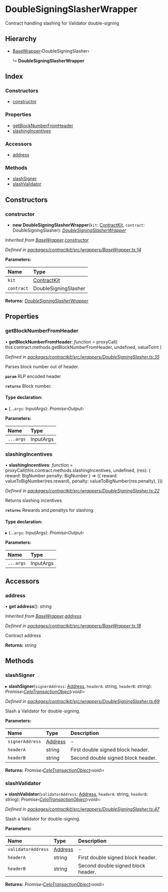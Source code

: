 # DoubleSigningSlasherWrapper

Contract handling slashing for Validator double-signing

## Hierarchy

* [BaseWrapper](_wrappers_basewrapper_.basewrapper.md)‹DoubleSigningSlasher›

  ↳ **DoubleSigningSlasherWrapper**

## Index

### Constructors

* [constructor](_wrappers_doublesigningslasher_.doublesigningslasherwrapper.md#constructor)

### Properties

* [getBlockNumberFromHeader](_wrappers_doublesigningslasher_.doublesigningslasherwrapper.md#getblocknumberfromheader)
* [slashingIncentives](_wrappers_doublesigningslasher_.doublesigningslasherwrapper.md#slashingincentives)

### Accessors

* [address](_wrappers_doublesigningslasher_.doublesigningslasherwrapper.md#address)

### Methods

* [slashSigner](_wrappers_doublesigningslasher_.doublesigningslasherwrapper.md#slashsigner)
* [slashValidator](_wrappers_doublesigningslasher_.doublesigningslasherwrapper.md#slashvalidator)

## Constructors

### constructor

+ **new DoubleSigningSlasherWrapper**\(`kit`: [ContractKit](_kit_.contractkit.md), `contract`: DoubleSigningSlasher\): [_DoubleSigningSlasherWrapper_](_wrappers_doublesigningslasher_.doublesigningslasherwrapper.md)

_Inherited from_ [_BaseWrapper_](_wrappers_basewrapper_.basewrapper.md)_._[_constructor_](_wrappers_basewrapper_.basewrapper.md#constructor)

_Defined in_ [_packages/contractkit/src/wrappers/BaseWrapper.ts:14_](https://github.com/celo-org/celo-monorepo/blob/master/packages/contractkit/src/wrappers/BaseWrapper.ts#L14)

**Parameters:**

| Name | Type |
| :--- | :--- |
| `kit` | [ContractKit](_kit_.contractkit.md) |
| `contract` | DoubleSigningSlasher |

**Returns:** [_DoubleSigningSlasherWrapper_](_wrappers_doublesigningslasher_.doublesigningslasherwrapper.md)

## Properties

### getBlockNumberFromHeader

• **getBlockNumberFromHeader**: _function_ = proxyCall\( this.contract.methods.getBlockNumberFromHeader, undefined, valueToInt \)

_Defined in_ [_packages/contractkit/src/wrappers/DoubleSigningSlasher.ts:35_](https://github.com/celo-org/celo-monorepo/blob/master/packages/contractkit/src/wrappers/DoubleSigningSlasher.ts#L35)

Parses block number out of header.

**`param`** RLP encoded header

**`returns`** Block number.

#### Type declaration:

▸ \(...`args`: InputArgs\): _Promise‹Output›_

**Parameters:**

| Name | Type |
| :--- | :--- |
| `...args` | InputArgs |

### slashingIncentives

• **slashingIncentives**: _function_ = proxyCall\(this.contract.methods.slashingIncentives, undefined, \(res\): { reward: BigNumber penalty: BigNumber } =&gt; \({ reward: valueToBigNumber\(res.reward\), penalty: valueToBigNumber\(res.penalty\), }\)\)

_Defined in_ [_packages/contractkit/src/wrappers/DoubleSigningSlasher.ts:22_](https://github.com/celo-org/celo-monorepo/blob/master/packages/contractkit/src/wrappers/DoubleSigningSlasher.ts#L22)

Returns slashing incentives.

**`returns`** Rewards and penaltys for slashing.

#### Type declaration:

▸ \(...`args`: InputArgs\): _Promise‹Output›_

**Parameters:**

| Name | Type |
| :--- | :--- |
| `...args` | InputArgs |

## Accessors

### address

• **get address**\(\): _string_

_Inherited from_ [_BaseWrapper_](_wrappers_basewrapper_.basewrapper.md)_._[_address_](_wrappers_basewrapper_.basewrapper.md#address)

_Defined in_ [_packages/contractkit/src/wrappers/BaseWrapper.ts:18_](https://github.com/celo-org/celo-monorepo/blob/master/packages/contractkit/src/wrappers/BaseWrapper.ts#L18)

Contract address

**Returns:** _string_

## Methods

### slashSigner

▸ **slashSigner**\(`signerAddress`: [Address](../external-modules/_base_.md#address), `headerA`: string, `headerB`: string\): _Promise‹_[_CeloTransactionObject_](_wrappers_basewrapper_.celotransactionobject.md)_‹void››_

_Defined in_ [_packages/contractkit/src/wrappers/DoubleSigningSlasher.ts:69_](https://github.com/celo-org/celo-monorepo/blob/master/packages/contractkit/src/wrappers/DoubleSigningSlasher.ts#L69)

Slash a Validator for double-signing.

**Parameters:**

| Name | Type | Description |
| :--- | :--- | :--- |
| `signerAddress` | [Address](../external-modules/_base_.md#address) | - |
| `headerA` | string | First double signed block header. |
| `headerB` | string | Second double signed block header. |

**Returns:** _Promise‹_[_CeloTransactionObject_](_wrappers_basewrapper_.celotransactionobject.md)_‹void››_

### slashValidator

▸ **slashValidator**\(`validatorAddress`: [Address](../external-modules/_base_.md#address), `headerA`: string, `headerB`: string\): _Promise‹_[_CeloTransactionObject_](_wrappers_basewrapper_.celotransactionobject.md)_‹void››_

_Defined in_ [_packages/contractkit/src/wrappers/DoubleSigningSlasher.ts:47_](https://github.com/celo-org/celo-monorepo/blob/master/packages/contractkit/src/wrappers/DoubleSigningSlasher.ts#L47)

Slash a Validator for double-signing.

**Parameters:**

| Name | Type | Description |
| :--- | :--- | :--- |
| `validatorAddress` | [Address](../external-modules/_base_.md#address) | - |
| `headerA` | string | First double signed block header. |
| `headerB` | string | Second double signed block header. |

**Returns:** _Promise‹_[_CeloTransactionObject_](_wrappers_basewrapper_.celotransactionobject.md)_‹void››_

